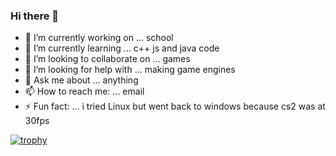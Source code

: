 ### Hi there 👋

- 🔭 I’m currently working on ... school
- 🌱 I’m currently learning ... c++ js and java code
- 👯 I’m looking to collaborate on ... games
- 🤔 I’m looking for help with ... making game engines
- 💬 Ask me about ... anything
- 📫 How to reach me: ... email
- ⚡ Fun fact: ... i tried Linux but went back to windows because cs2 was at 30fps

[![trophy](https://github-profile-trophy.vercel.app/?username=ryo-ma&theme=onedark)](https://github.com/ryo-ma/github-profile-trophy)
